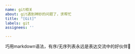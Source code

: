 ```yaml
---
name: git相关
about: git遇到神妙的问题了，求帮忙
title: "[Git]"
labels: git
assignees: ''

---
```


巧用markdown语法，有序/无序列表永远是表达交流中的好伙伴🎉
